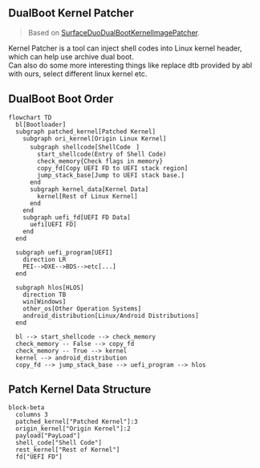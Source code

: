 ## DualBoot Kernel Patcher
> Based on [SurfaceDuoDualBootKernelImagePatcher](https://github.com/WOA-Project/SurfaceDuoDualBootKernelImagePatcher).  

Kernel Patcher is a tool can inject shell codes into Linux kernel header, which can help use archive dual boot.  
Can also do some more interesting things like replace dtb provided by abl with ours, select different linux kernel etc.

## DualBoot Boot Order
```mermaid
flowchart TD
  bl[Bootloader]
  subgraph patched_kernel[Patched Kernel]
    subgraph ori_kernel[Origin Linux Kernel]
      subgraph shellcode[ShellCodeᅟᅠ]
        start_shellcode(Entry of Shell Code)
        check_memory{Check flags in memory}
        copy_fd[Copy UEFI FD to UEFI stack region]
        jump_stack_base[Jump to UEFI stack base.]
      end
      subgraph kernel_data[Kernel Data]
        kernel[Rest of Linux Kernel]
      end
    end
    subgraph uefi_fd[UEFI FD Data]
      uefi[UEFI FD]
    end
  end
  
  subgraph uefi_program[UEFI]
    direction LR
    PEI-->DXE-->BDS-->etc[...]
  end
  
  subgraph hlos[HLOS]
    direction TB
    win[Windows]
    other_os[Other Operation Systems]
    android_distribution[Linux/Android Distributions]
  end

  bl --> start_shellcode --> check_memory
  check_memory -- False --> copy_fd
  check_memory -- True --> kernel
  kernel --> android_distribution
  copy_fd --> jump_stack_base --> uefi_program --> hlos
```

## Patch Kernel Data Structure
```mermaid
block-beta
  columns 3
  patched_kernel["Patched Kernel"]:3
  origin_kernel["Origin Kernel"]:2
  payload["PayLoad"]
  shell_code["Shell Code"]
  rest_kernel["Rest of Kernel"]
  fd["UEFI FD"]
```
